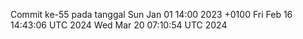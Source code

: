 Commit ke-55 pada tanggal Sun Jan 01 14:00 2023 +0100
Fri Feb 16 14:43:06 UTC 2024
Wed Mar 20 07:10:54 UTC 2024
